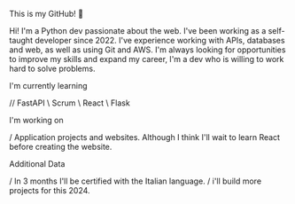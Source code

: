 This is my GitHub! 👋

 Hi! I'm a Python dev passionate about the web. I've been working as a self-taught developer since 2022. I've experience working with APIs, databases and web, as well as using Git and AWS.
I'm always looking for opportunities to improve my skills and expand my career, I'm a dev who is willing to work hard to solve problems. 

I'm currently learning

// FastAPI \ Scrum \ React \ Flask
 
I'm working on

/ Application projects and websites. Although I think I'll wait to learn React before creating the website.
  
Additional Data

/ In 3 months I'll be certified with the Italian language.
/ i'll build more projects for this 2024.

